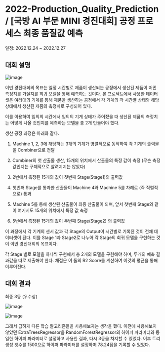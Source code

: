# 2022-Production_Quality_Prediction / [국방 AI 부문 MINI 경진대회] 공정 프로세스 최종 품질값 예측

일정: 2022.12.24 ~ 2022.12.27

## 대회 설명

![image](https://github.com/aerojohn1223/2022-Production_Quality_Prediction/assets/82106824/666c9c7f-e004-4ff4-9cab-515317d8f60c)

이번 경진대회의 목표는 일정 시간별로 제품이 생산되는 공정에서 생산된 제품이 어떤 측정치를 가질지를 회귀 모델을 통해 예측하는 것이다. 본 프로젝트에서 사용한 데이터셋은 여러대의 기계를 통해 제품을 생산하는 공정에서 각 기계의 각 시간별 상태와 해당 상태에서 생산된 제품의 측정치로 구성되어 있다.

이를 이용하여 임의의 시간에서 임의의 기계 상태가 주어졌을 때 생산된 제품의 측정치는 어떻게 나올 것인지를 예측하는 모델을 총 2개 만들어야 했다.

생산 공정 과정은 아래와 같다.

1.  Machine 1, 2, 3에 해당하는 3개의 기계가 병렬적으로 동작하여 각 기계의 출력물을 Combiner으로 전달

2.  Combiner의 첫 산출물 생산, 15개의 위치에서 산출물의 특정 값이 측정 (무슨 측정값인지는 구체적으로 알려지지는 않았다)

3.  2번에서 측정된 15개의 값이 첫번째 Stage(Stage1)의 출력값

4.  첫번째 Stage를 통과한 산출물이 Machine 4와 Machine 5를 차례로 (즉 직렬적으로) 통과

5.  Machine 5를 통해 생산된 산출물이 최종 산출물이 되며, 앞서 첫번째 Stage와 같이 여기서도 15개의 위치에서 특정 값 측정

6.  5번에서 측정된 15개의 값이 두번째 Stage(Stage2) 의 출력값

이 과정에서 각 기계의 센서 값과 각 Stage의 Output이 시간별로 기록된 것이 전체 데이터셋이 된다. 이를 Stage 1과 Stage2로 나누어 각 Stage의 회귀 모델을 구현하는 것이 이번 경진대회의 목표이다.

각 Stage 별로 모델을 하나씩 구현해서 총 2개의 모델을 구현해야 하며, 두개의 예측 결과값을 따로 제출해야 한다. 채점은 이 둘의 R2 Score를 계산하여 이것의 평균을 통해 이루어진다.

## 대회 결과

최종 3등 (우수상)

![image](https://github.com/aerojohn1223/2022-Production_Quality_Prediction/assets/82106824/72294940-80e2-4ee7-a7ac-59cfe92270b0)

![image](https://github.com/aerojohn1223/2022-Production_Quality_Prediction/assets/82106824/ef7a986e-613c-4675-acff-2f5d347eb2a7)

 그래서 급하게 다른 학습 알고리즘들을 사용해보자는 생각을 했다. 이전에 사용해보지 않았던 ExtraTreesRegressor을 RandomForestRegressor의 하이퍼 파라미터와 동일한 하이퍼 파라미터로 설정하고 사용한 결과, 다시 3등을 차지할 수 있었다. 이후 트리 생성 갯수를 1500으로 하이퍼 파라미터를 설정하며 78.24점을 기록할 수 있었다.

